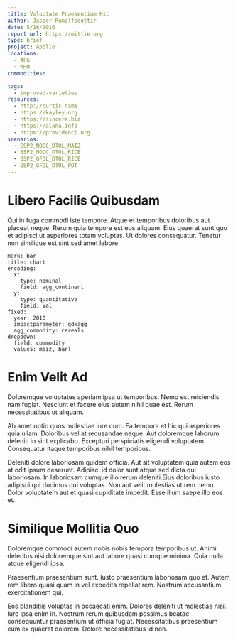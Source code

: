 ```yaml
---
title: Voluptate Praesentium Hic
author: Jasper Runolfsdottir
date: 5/16/2016
report url: https://mittie.org
type: brief
project: Apollo
locations:
  - AFG
  - KHM
commodities:

tags:
  - improved-varieties
resources:
  - http://curtis.name
  - https://kayley.org
  - https://sincere.biz
  - https://alana.info
  - https://providenci.org
scenarios:
  - SSP2_NOCC_DTOL_MAIZ
  - SSP2_NOCC_DTOL_RICE
  - SSP2_GFDL_DTOL_RICE
  - SSP2_GFDL_DTOL_POT
---
```

# Libero Facilis Quibusdam
Qui in fuga commodi iste tempore. Atque et temporibus doloribus aut placeat neque. Rerum quia tempore est eos aliquam. Eius quaerat sunt quo et adipisci ut asperiores totam voluptas. Ut dolores consequatur. Tenetur non similique est sint sed amet labore.

```vis
mark: bar
title: chart
encoding:
  x:
    type: nominal
    field: agg_continent
  y:
    type: quantitative
    field: Val
fixed:
  year: 2010
  impactparameter: qdxagg
  agg_commodity: cereals
dropdown:
  field: commodity
  values: maiz, barl
```

# Enim Velit Ad
Doloremque voluptates aperiam ipsa ut temporibus. Nemo est reiciendis nam fugiat. Nesciunt et facere eius autem nihil quae est. Rerum necessitatibus ut aliquam.
 Ab amet optio quos molestiae iure cum. Ea tempora et hic qui asperiores quia ullam. Doloribus vel at recusandae neque. Aut doloremque laborum deleniti in sint explicabo. Excepturi perspiciatis eligendi voluptatem. Consequatur itaque temporibus nihil temporibus.
 Deleniti dolore laboriosam quidem officia. Aut sit voluptatem quia autem eos at odit ipsum deserunt. Adipisci id dolor sunt atque sed dicta qui laboriosam. In laboriosam cumque illo rerum deleniti.Eius doloribus iusto adipisci qui ducimus qui voluptas. Non aut velit molestias ut rem nemo. Dolor voluptatem aut et quasi cupiditate impedit. Esse illum saepe illo eos et.

# Similique Mollitia Quo
Doloremque commodi autem nobis nobis tempora temporibus ut. Animi delectus nisi doloremque sint aut labore quasi cumque minima. Quia nulla atque eligendi ipsa.
 Praesentium praesentium sunt. Iusto praesentium laboriosam quo et. Autem rem libero quasi quam in vel expedita repellat rem. Nostrum accusantium exercitationem qui.
 Eos blanditiis voluptas in occaecati enim. Dolores deleniti ut molestiae nisi. Iure ipsa enim in. Nostrum rerum quibusdam possimus beatae consequuntur praesentium ut officia fugiat. Necessitatibus praesentium cum ex quaerat dolorem. Dolore necessitatibus id non.
